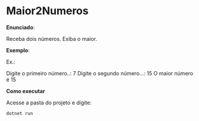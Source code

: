 # Maior2Numeros

**Enunciado**:

Receba dois números. Exiba o maior.

**Exemplo**:

Ex.:

Digite o primeiro número..: 7
Digite o segundo número...: 15
O maior número é 15


**Como executar**

Acesse a pasta do projeto e digite:

```
dotnet run
```